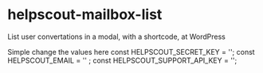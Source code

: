 # helpscout-mailbox-list
List user convertations in a modal, with a shortcode, at WordPress

Simple change the values here
const HELPSCOUT_SECRET_KEY = '';
const HELPSCOUT_EMAIL = '' ;
const HELPSCOUT_SUPPORT_API_KEY =  '';

